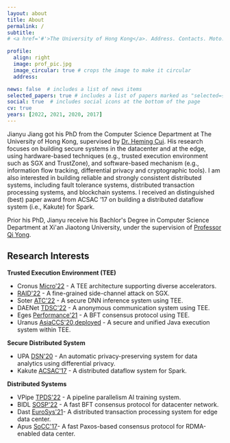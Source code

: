 ```yaml
---
layout: about
title: About
permalink: /
subtitle: 
# <a href='#'>The University of Hong Kong</a>. Address. Contacts. Moto. Etc.

profile:
  align: right
  image: prof_pic.jpg
  image_circular: true # crops the image to make it circular
  address:

news: false  # includes a list of news items
selected_papers: true # includes a list of papers marked as "selected={true}"
social: true  # includes social icons at the bottom of the page
cv: true
years: [2022, 2021, 2020, 2017]
---
```


Jianyu Jiang got his PhD from the Computer Science Department at The University of Hong Kong, supervised by [Dr. Heming Cui](https://i.cs.hku.hk/~heming). His research focuses on building secure systems in the datacenter and at the edge, using hardware-based techniques (e.g., trusted execution environment such as SGX and TrustZone), and software-based mechanism (e.g., information flow tracking, differential privacy and cryptographic tools). I am also interested in building reliable and strongly consistent distributed systems, including fault tolerance systems, distributed transaction processing systems, and blockchain systems. I received an distinguished (best) paper award from ACSAC ’17 on building a distributed dataflow system (i.e., Kakute) for Spark.

Prior his PhD, Jianyu receive his Bachlor's Degree in Computer Science Department at Xi'an Jiaotong University, under the supervision of [Professor Qi Yong](http://www.cs.xjtu.edu.cn/info/1267/1425.htm).

## Research Interests

**Trusted Execution Environment (TEE)**
  + Cronus [Micro'22](https://jianyu-m.github.io#cronus) - A TEE architecture supporting diverse accelerators.
  + [RAID'22](https://jianyu-m.github.io#janitor) - A fine-grained side-channel attack on SGX.
  + Soter [ATC'22](https://jianyu-m.github.io#soter) - A secure DNN inference system using TEE.
  + DAENet [TDSC'22](https://jianyu-m.github.io#daenet) - A anonymous communication system using TEE.
  + Eges [Performance'21](https://jianyu-m.github.io#eges) - A BFT consensus protocol using TEE.
  + Uranus [AsiaCCS'20,deployed](https://jianyu-m.github.io#uranus) - A secure and unified Java execution system within TEE.

**Secure Distributed System**
  + UPA [DSN'20](https://jianyu-m.github.io#uranus) - An automatic privacy-preserving system for data analytics using differential privacy.
  + Kakute [ACSAC'17](https://jianyu-m.github.io#kakute) - A distributed dataflow system for Spark.

**Distributed Systems**
  + VPipe [TPDS'22](https://jianyu-m.github.io#vpipe) - A pipeline parallelism AI training system.
  + BIDL [SOSP'22](https://jianyu-m.github.io#bidl) - A fast BFT consensus protocol for datacenter network.
  + Dast [EuroSys'21](https://jianyu-m.github.io#dast)- A distributed transaction processing system for edge data center.
  + Apus [SoCC'17](https://jianyu-m.github.io#apus)- A fast Paxos-based consensus protocol for RDMA-enabled data center.
